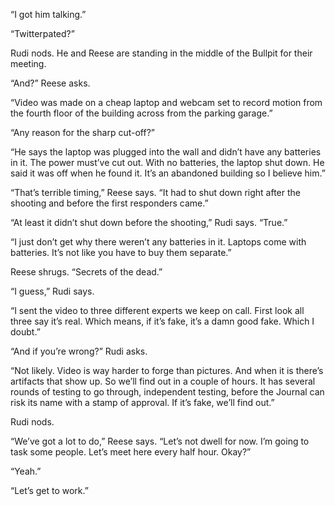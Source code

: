“I got him talking.”

“Twitterpated?”

Rudi nods. He and Reese are standing in the middle of the Bullpit for their
meeting.

“And?” Reese asks.

“Video was made on a cheap laptop and webcam set to record motion from the
fourth floor of the building across from the parking garage.”

“Any reason for the sharp cut-off?”

“He says the laptop was plugged into the wall and didn’t have any batteries in
it. The power must’ve cut out. With no batteries, the laptop shut down. He said
it was off when he found it. It’s an abandoned building so I believe him.”

“That’s terrible timing,” Reese says. “It had to shut down right after the
shooting and before the first responders came.”

“At least it didn’t shut down before the shooting,” Rudi says. “True.”

“I just don’t get why there weren’t any batteries in it. Laptops come with
batteries. It’s not like you have to buy them separate.”

Reese shrugs. “Secrets of the dead.”

“I guess,” Rudi says.

“I sent the video to three different experts we keep on call. First look all
three say it’s real. Which means, if it’s fake, it’s a damn good fake. Which I
doubt.”

“And if you’re wrong?” Rudi asks.

“Not likely. Video is way harder to forge than pictures. And when it is there’s
artifacts that show up. So we’ll find out in a couple of hours. It has several
rounds of testing to go through, independent testing, before the Journal can
risk its name with a stamp of approval. If it’s fake, we’ll find out.”

Rudi nods.

“We’ve got a lot to do,” Reese says. “Let’s not dwell for now. I’m going to task
some people. Let’s meet here every half hour. Okay?”

“Yeah.”

“Let’s get to work.”

